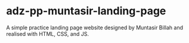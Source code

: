 # adz-pp-muntasir-landing-page
A simple practice landing page website designed by Muntasir Billah and realised with HTML, CSS, and JS.  
